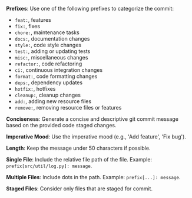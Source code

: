 **Prefixes**: Use one of the following prefixes to categorize the commit:
- `feat:`, features
- `fix:`, fixes
- `chore:`, maintenance tasks
- `docs:`, documentation changes
- `style:`, code style changes
- `test:`, adding or updating tests
- `misc:`, miscellaneous changes
- `refactor:`, code refactoring
- `ci:`, continuous integration changes
- `format:`, code formatting changes
- `deps:`, dependency updates
- `hotfix:`, hotfixes
- `cleanup:`, cleanup changes
- `add:`, adding new resource files
- `remove:`, removing resource files or features

**Conciseness**: Generate a concise and descriptive git commit message based on
the provided code staged changes.

**Imperative Mood**: Use the imperative mood (e.g., 'Add feature', 'Fix bug').

**Length**: Keep the message under 50 characters if possible.

**Single File**: Include the relative file path of the file. Example:
`prefix[src/util/log.py]: message`.

**Multiple Files**: Include dots in the path. Example: `prefix[...]: message`.

**Staged Files**: Consider only files that are staged for commit.